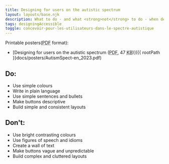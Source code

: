 ```yaml
---
title: Designing for users on the autistic spectrum
layout: layouts/base.njk
description: What to do - and what <strong>not</strong> to do - when designing for users on the autistic spectrum.
tags: designingAccessible
toggle: concevoir-pour-les-utilisateurs-dans-le-spectre-autistique
---
```


Printable posters(<abbr title="Portable Document Format">PDF</abbr> format):

- [Designing for users on the autistic spectrum (<abbr title="Portable Document Format">PDF</abbr>, 47 <abbr title="KiloByte">KB</abbr>)]({{ rootPath }}docs/posters/AutismSpect-en_2023.pdf)

<div class="row">
<div class="col-md-6">

## Do:

- Use simple colours
- Write in plain language
- Use simple sentences and bullets
- Make buttons descriptive
- Build simple and consistent layouts

</div>
<div class="col-md-6">

## Don't:

- Use bright contrasting colours
- Use figures of speech and idioms
- Create a wall of text
- Make buttons vague and unpredictable
- Build complex and cluttered layouts

</div>
</div>
